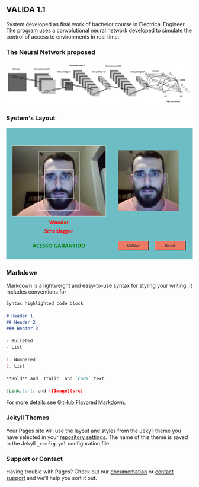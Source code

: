 ## VALIDA 1.1

System developed as final work of bachelor course in Electrical Engineer. The program uses a convolutional neural network developed to simulate the control of access to environments in real time.

### The Neural Network proposed
![CNN](https://raw.githubusercontent.com/WanderScheidegger/valida1.1/master/fig/rede.png)

### System's Layout
![Layout](https://raw.githubusercontent.com/WanderScheidegger/valida1.1/master/fig/valida.png)



### Markdown

Markdown is a lightweight and easy-to-use syntax for styling your writing. It includes conventions for

```markdown
Syntax highlighted code block

# Header 1
## Header 2
### Header 3

- Bulleted
- List

1. Numbered
2. List

**Bold** and _Italic_ and `Code` text

[Link](url) and ![Image](src)
```

For more details see [GitHub Flavored Markdown](https://guides.github.com/features/mastering-markdown/).

### Jekyll Themes

Your Pages site will use the layout and styles from the Jekyll theme you have selected in your [repository settings](https://github.com/WanderScheidegger/valida1.1/settings). The name of this theme is saved in the Jekyll `_config.yml` configuration file.

### Support or Contact

Having trouble with Pages? Check out our [documentation](https://help.github.com/categories/github-pages-basics/) or [contact support](https://github.com/contact) and we’ll help you sort it out.
